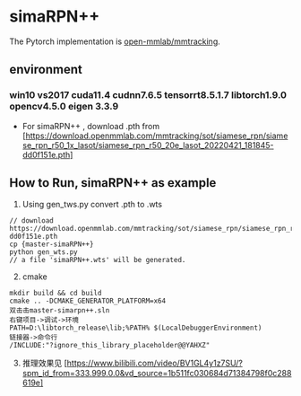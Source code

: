 # simaRPN++

The Pytorch implementation is [open-mmlab/mmtracking](https://github.com/open-mmlab/mmtracking).
## environment

### win10  vs2017 cuda11.4 cudnn7.6.5 tensorrt8.5.1.7 libtorch1.9.0 opencv4.5.0 eigen 3.3.9

- For simaRPN++ , download .pth from [https://download.openmmlab.com/mmtracking/sot/siamese_rpn/siamese_rpn_r50_1x_lasot/siamese_rpn_r50_20e_lasot_20220421_181845-dd0f151e.pth]

## How to Run, simaRPN++ as example

1. Using gen_tws.py convert .pth to .wts

```
// download https://download.openmmlab.com/mmtracking/sot/siamese_rpn/siamese_rpn_r50_1x_lasot/siamese_rpn_r50_20e_lasot_20220420_181845-dd0f151e.pth
cp {master-simaRPN++}
python gen_wts.py
// a file 'simaRPN++.wts' will be generated.
```


2. cmake
```
mkdir build && cd build
cmake .. -DCMAKE_GENERATOR_PLATFORM=x64
双击击master-simarpn++.sln
右键项目->调试->环境
PATH=D:\libtorch_release\lib;%PATH% $(LocalDebuggerEnvironment)
链接器->命令行
/INCLUDE:"?ignore_this_library_placeholder@@YAHXZ" 
```

3. 推理效果见 [https://www.bilibili.com/video/BV1GL4y1z7SU/?spm_id_from=333.999.0.0&vd_source=1b511fc030684d71384798f0c288619e]
